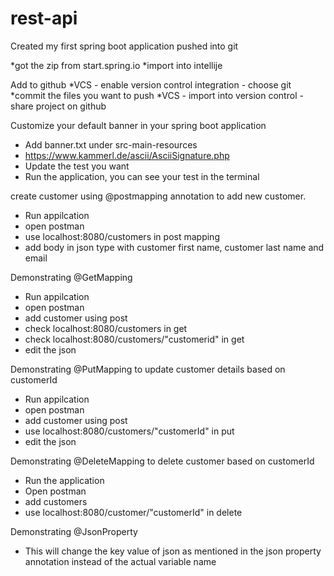 # rest-api

Created my first spring boot application
pushed into git

*got the zip from start.spring.io
*import into intellije

Add to github
*VCS -  enable version control integration - choose git
*commit the files you want to push
*VCS - import into version control - share project on github

Customize your default banner in your spring boot application
* Add banner.txt under src-main-resources
* https://www.kammerl.de/ascii/AsciiSignature.php
* Update the test you want
* Run the application, you can see your test in the terminal

create customer using @postmapping annotation to add new customer.
* Run appilcation
* open postman
* use localhost:8080/customers in post mapping
* add body in json type with customer first name, customer last name and email

Demonstrating @GetMapping
* Run appilcation
* open postman
* add customer using post
* check localhost:8080/customers in get
* check localhost:8080/customers/"customerid" in get
* edit the json

Demonstrating @PutMapping to update customer details based on customerId
* Run appilcation
* open postman
* add customer using post
* use localhost:8080/customers/"customerId" in put
* edit the json

Demonstrating @DeleteMapping to delete customer based on customerId
* Run the application
* Open postman
* add customers
* use localhost:8080/customer/"customerId" in delete

Demonstrating @JsonProperty
* This will change the key value of json as mentioned in the json property annotation instead of the actual variable name


